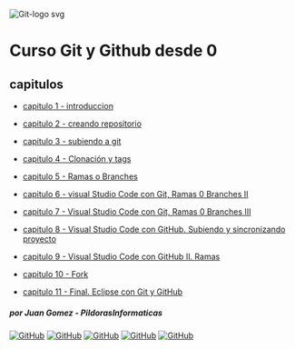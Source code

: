 ![Git-logo svg](https://github.com/JuanPildoras/CursoGit/assets/29819444/2f66c553-c728-4ec8-90b7-5f168a26f239)

# Curso Git y Github desde 0

## capitulos

+ [capitulo 1 - introduccion](https://www.youtube.com/watch?v=ANF1X42_ae4)

+ [capitulo 2 - creando repositorio](https://www.youtube.com/watch?v=qk-GWtcdQek)

+ [capitulo 3 - subiendo a git](https://www.youtube.com/watch?v=0UlqvTJzOL4)

+ [capitulo 4 - Clonación y tags](https://www.youtube.com/watch?v=0UlqvTJzOL4)

+ [ capitulo 5 - Ramas o Branches](https://www.youtube.com/watch?v=q9LJIHDgJtE)

+ [capitulo 6 - visual Studio Code con Git, Ramas 0 Branches II](https://www.youtube.com/watch?v=w2o_rH4b5tA)

+ [capitulo 7 - Visual Studio Code con Git, Ramas 0 Branches III](https://www.youtube.com/watch?v=EKCRjnvron4)

+ [capitulo 8 - Visual Studio Code con GitHub. Subiendo y sincronizando proyecto](https://www.youtube.com/watch?v=ngow7sPfSDQ)

+ [capitulo 9 - Visual Studio Code con GitHub II. Ramas](https://www.youtube.com/watch?v=8V8xA_TRPXw)

+ [capitulo 10 - Fork](https://www.youtube.com/watch?v=4YlHQAETkPs)

+ [capitulo 11 - Final. Eclipse con Git y GitHub](https://www.youtube.com/watch?v=TpB6rk7fKvQ)

##### por Juan Gomez - PildorasInformaticas

[![GitHub](https://img.shields.io/github/stars/JuanPildoras/CursoGit.svg?style=social)](https://github.com/JuanPildoras/CursoGit)
[![GitHub](https://img.shields.io/github/forks/JuanPildoras/CursoGit.svg?style=social)](https://github.com/JuanPildoras/CursoGit)
[![GitHub](https://img.shields.io/github/watchers/JuanPildoras/CursoGit.svg?style=social)](https://github.com/JuanPildoras/CursoGit)
[![GitHub](https://img.shields.io/github/issues/JuanPildoras/CursoGit.svg?style=social)](https://github.com/JuanPildoras/CursoGit)
[![GitHub](https://img.shields.io/github/issues-pr/JuanPildoras/CursoGit.svg?style=social)](https://github.com/JuanPildoras/CursoGit)